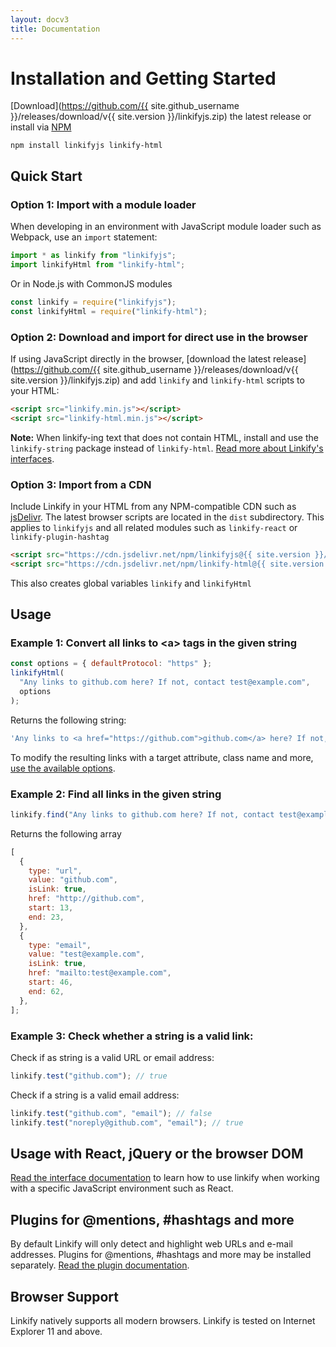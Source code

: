 ```yaml
---
layout: docv3
title: Documentation
---
```


# Installation and Getting Started

[Download](https://github.com/{{ site.github_username }}/releases/download/v{{ site.version }}/linkifyjs.zip) the latest release or install via [NPM](https://www.npmjs.com/)

```
npm install linkifyjs linkify-html
```

## Quick Start

### Option 1: Import with a module loader

When developing in an environment with JavaScript module loader such as Webpack,
use an `import` statement:

```js
import * as linkify from "linkifyjs";
import linkifyHtml from "linkify-html";
```

Or in Node.js with CommonJS modules

```js
const linkify = require("linkifyjs");
const linkifyHtml = require("linkify-html");
```

### Option 2: Download and import for direct use in the browser

If using JavaScript directly in the browser, [download the latest release](https://github.com/{{ site.github_username }}/releases/download/v{{ site.version }}/linkifyjs.zip)
and add `linkify` and `linkify-html` scripts to your HTML:

```html
<script src="linkify.min.js"></script>
<script src="linkify-html.min.js"></script>
```

**Note:** When linkify-ing text that does not contain HTML, install and use the
`linkify-string` package instead of `linkify-html`. [Read more about Linkify's
interfaces](interfaces.html).

### Option 3: Import from a CDN

Include Linkify in your HTML from any NPM-compatible CDN such as
[jsDelivr](https://www.jsdelivr.com/package/npm/linkifyjs?path=dist). The latest
browser scripts are located in the `dist` subdirectory. This applies
to `linkifyjs` and all related modules such as `linkify-react` or
`linkify-plugin-hashtag`

```html
<script src="https://cdn.jsdelivr.net/npm/linkifyjs@{{ site.version }}/dist/linkify.min.js"></script>
<script src="https://cdn.jsdelivr.net/npm/linkify-html@{{ site.version }}/dist/linkify-html.min.js"></script>
```

This also creates global variables `linkify` and `linkifyHtml`

## Usage

### Example 1: Convert all links to &lt;a&gt; tags in the given string

```js
const options = { defaultProtocol: "https" };
linkifyHtml(
  "Any links to github.com here? If not, contact test@example.com",
  options
);
```

Returns the following string:

```js
'Any links to <a href="https://github.com">github.com</a> here? If not, contact <a href="mailto:test@example.com">test@example.com</a>';
```

To modify the resulting links with a target attribute, class name and more, [use
the available options](options.html).

### Example 2: Find all links in the given string

```js
linkify.find("Any links to github.com here? If not, contact test@example.com");
```

Returns the following array

```js
[
  {
    type: "url",
    value: "github.com",
    isLink: true,
    href: "http://github.com",
    start: 13,
    end: 23,
  },
  {
    type: "email",
    value: "test@example.com",
    isLink: true,
    href: "mailto:test@example.com",
    start: 46,
    end: 62,
  },
];
```

### Example 3: Check whether a string is a valid link:

Check if as string is a valid URL or email address:

```js
linkify.test("github.com"); // true
```

Check if a string is a valid email address:

```js
linkify.test("github.com", "email"); // false
linkify.test("noreply@github.com", "email"); // true
```

## Usage with React, jQuery or the browser DOM

[Read the interface documentation](interfaces.html) to learn how to use linkify
when working with a specific JavaScript environment such as React.

## Plugins for @mentions, #hashtags and more

By default Linkify will only detect and highlight web URLs and e-mail addresses.
Plugins for @mentions, #hashtags and more may be installed separately. [Read the
plugin documentation](plugins.html).

## Browser Support

Linkify natively supports all modern browsers. Linkify is tested on Internet
Explorer 11 and above.
